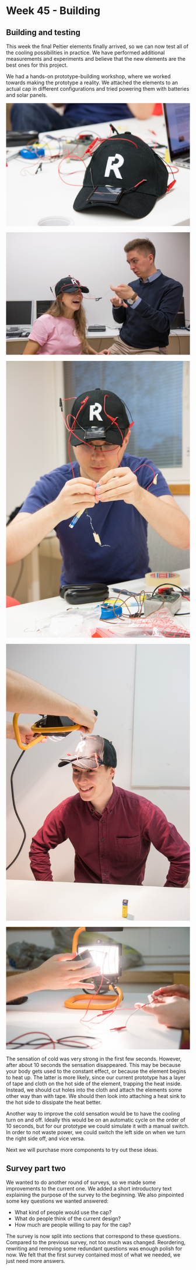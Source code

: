 # Week 45 - Building


## Building and testing

This week the final Peltier elements finally arrived, so we can now test all of the cooling possibilities in practice. We have performed additional measurements and experiments and believe that the new elements are the best ones for this project. 

We had a hands-on prototype-building workshop, where we worked towards making the prototype a reality. We attached the elements to an actual cap in different configurations and tried powering them with batteries and solar panels. 


![1](/resources/w45/1.jpg)

![2](/resources/w45/2.jpg)

![3](/resources/w45/3.jpg)

![4](/resources/w45/4.jpg)

![5](/resources/w45/5.jpg)

The sensation of cold was very strong in the first few seconds. However, after about 10 seconds the sensation disappeared. This may be because your body gets used to the constant effect, or because the element begins to heat up. The latter is more likely, since our current prototype has a layer of tape and cloth on the hot side of the element, trapping the heat inside. Instead, we should cut holes into the cloth and attach the elements some other way than with tape. We should then look into attaching a heat sink to the hot side to dissipate the heat better.

Another way to improve the cold sensation would be to have the cooling turn on and off. Ideally this would be on an automatic cycle on the order of 10 seconds, but for our prototype we could simulate it with a manual switch. In order to not waste power, we could switch the left side on when we turn the right side off, and vice versa.

Next we will purchase more components to try out these ideas.

## Survey part two

We wanted to do another round of surveys, so we made some improvements to the current one. We added a short introductory text explaining the purpose of the survey to the beginning. We also pinpointed some key questions we wanted answered:

- What kind of people would use the cap?
- What do people think of the current design?
- How much are people willing to pay for the cap?

The survey is now split into sections that correspond to these questions. Compared to the previous survey, not too much was changed. Reordering, rewriting and removing some redundant questions was enough polish for now. We felt that the first survey contained most of what we needed, we just need more answers. 
